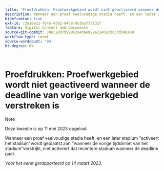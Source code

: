 ```yaml
---
title: 'Proefdrukken: Proefwerkgebied wordt niet geactiveerd wanneer de deadline van vorige werkgebied verstreken is.'
description: Wanneer een proef veelvoudige stadia heeft, en een later stadium activeert het werkgebied wordt geplaatst aan wanneer de vorige werkgebieddeadline gaat, dat recentere stadium niet activeert wanneer de deadline gaat.
hidefromtoc: true
exl-id: c3a16e21-f645-4382-94d8-9836a773132f
feature: Digital Content and Documents
source-git-commit: 386528d7b99053a4da6982e2140933c5cd348a08
workflow-type: tm+mt
source-wordcount: '94'
ht-degree: 0%

---
```


# Proefdrukken: Proefwerkgebied wordt niet geactiveerd wanneer de deadline van vorige werkgebied verstreken is

<!--This article is on the WF and WFP TOC-->

>[!NOTE]
>
>Deze kwestie is op 11 mei 2023 opgelost.

Wanneer een proef veelvoudige stadia heeft, en een later stadium &quot;activeert het stadium&quot;wordt geplaatst aan &quot;wanneer de vorige tijdslimiet van het stadium&quot;verstrijkt, niet activeert dat recentere stadium wanneer de deadline gaat.

_Voor het eerst gerapporteerd op 14 maart 2023._
